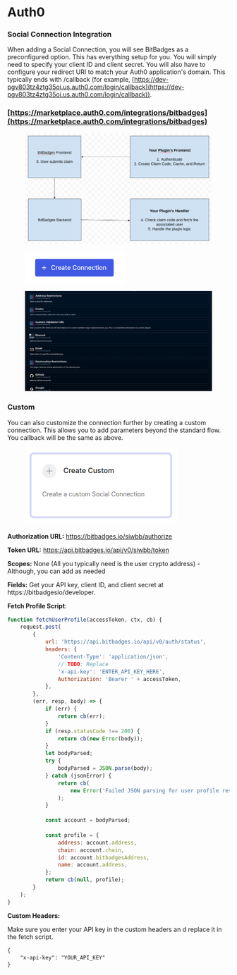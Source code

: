 # Auth0

### **Social Connection Integration**

When adding a Social Connection, you will see BitBadges as a preconfigured option. This has everything setup for you. You will simply need to specify your client ID and client secret. You will also have to configure your redirect URI to match your Auth0 application's domain. This typically ends with /callback (for example, [https://dev-pgv803tz4ztg35oi.us.auth0.com/login/callback](https://dev-pgv803tz4ztg35oi.us.auth0.com/login/callback)).

### [https://marketplace.auth0.com/integrations/bitbadges](https://marketplace.auth0.com/integrations/bitbadges)

<figure><img src="../../../../.gitbook/assets/image (1) (1) (1) (1) (1) (1) (1) (1) (1) (1) (1) (1) (1) (1) (1) (1) (1) (1) (1) (1) (1) (1) (1) (1) (1) (1) (1) (1) (1) (1) (1) (1) (1) (1) (1) (1) (1) (1) (1) (1) (1) (1) (1) (1) (1) (1) (1) (1) (1) (1) (1).png" alt=""><figcaption></figcaption></figure>

<figure><img src="../../../../.gitbook/assets/image (126).png" alt=""><figcaption></figcaption></figure>

<figure><img src="../../../../.gitbook/assets/image (1) (1) (1) (1) (1) (1) (1) (1) (1) (1) (1) (1) (1) (1) (1) (1) (1) (1) (1) (1) (1) (1) (1) (1) (1) (1) (1) (1) (1) (1) (1) (1) (1) (1) (1) (1) (1) (1) (1) (1) (1) (1) (1) (1) (1) (1) (1) (1) (1) (1).png" alt=""><figcaption></figcaption></figure>

### Custom

You can also customize the connection further by creating a custom connection. This allows you to add parameters beyond the standard flow. You callback will be the same as above.

<figure><img src="../../../../.gitbook/assets/image (3) (1) (1) (1) (1) (1) (1) (1) (1) (1) (1) (1) (1) (1) (1) (1) (1) (1) (1) (1).png" alt=""><figcaption></figcaption></figure>

**Authorization URL:** https://bitbadges.io/siwbb/authorize

**Token URL:** https://api.bitbadges.io/api/v0/siwbb/token

**Scopes:** None (All you typically need is the user crypto address) - Although, you can add as needed

**Fields:** Get your API key, client ID, and client secret at https://bitbadgesio/developer.

**Fetch Profile Script**:

```javascript
function fetchUserProfile(accessToken, ctx, cb) {
    request.post(
        {
            url: 'https://api.bitbadges.io/api/v0/auth/status',
            headers: {
                'Content-Type': 'application/json',
                // TODO: Replace
                'x-api-key': 'ENTER_API_KEY_HERE',
                Authorization: 'Bearer ' + accessToken,
            },
        },
        (err, resp, body) => {
            if (err) {
                return cb(err);
            }
            if (resp.statusCode !== 200) {
                return cb(new Error(body));
            }
            let bodyParsed;
            try {
                bodyParsed = JSON.parse(body);
            } catch (jsonError) {
                return cb(
                    new Error('Failed JSON parsing for user profile response.')
                );
            }

            const account = bodyParsed;

            const profile = {
                address: account.address,
                chain: account.chain,
                id: account.bitbadgesAddress,
                name: account.address,
            };
            return cb(null, profile);
        }
    );
}
```

**Custom Headers:**

Make sure you enter your API key in the custom headers an d replace it in the fetch script.

```
{
    "x-api-key": "YOUR_API_KEY"
}
```
